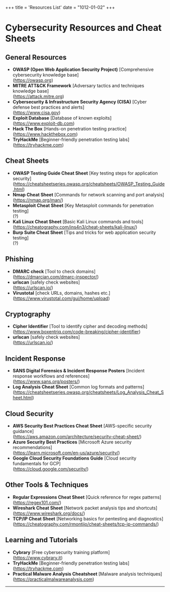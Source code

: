 +++
title = 'Resources List'
date = "1012-01-02"
+++

# Cybersecurity Resources and Cheat Sheets

## General Resources
- **OWASP (Open Web Application Security Project)** [Comprehensive cybersecurity knowledge base]  
  (https://owasp.org)
- **MITRE ATT&CK Framework** [Adversary tactics and techniques knowledge base]  
  (https://attack.mitre.org)
- **Cybersecurity & Infrastructure Security Agency (CISA)** [Cyber defense best practices and alerts]  
  (https://www.cisa.gov)
- **Exploit Database** [Database of known exploits]  
  (https://www.exploit-db.com)
- **Hack The Box** [Hands-on penetration testing practice]  
  (https://www.hackthebox.com)
- **TryHackMe** [Beginner-friendly penetration testing labs]  
  (https://tryhackme.com)

## Cheat Sheets
- **OWASP Testing Guide Cheat Sheet** [Key testing steps for application security]  
  (https://cheatsheetseries.owasp.org/cheatsheets/OWASP_Testing_Guide.html)
- **Nmap Cheat Sheet** [Commands for network scanning and port analysis]  
  (https://nmap.org/man/)
- **Metasploit Cheat Sheet** [Key Metasploit commands for penetration testing]  
  (?)
- **Kali Linux Cheat Sheet** [Basic Kali Linux commands and tools]  
  (https://cheatography.com/ins4n3/cheat-sheets/kali-linux/)
- **Burp Suite Cheat Sheet** [Tips and tricks for web application security testing]  
  (?)

## Phishing
- **DMARC check** [Tool to check domains]  
  (https://dmarcian.com/dmarc-inspector/)
- **urlscan** [safely check websites]  
  (https://urlscan.io/)
- **Virustotal** [check URLs, domains, hashes etc.]  
  (https://www.virustotal.com/gui/home/upload)


## Cryptography
- **Cipher Identifier** [Tool to identify cipher and decoding methods]  
  (https://www.boxentriq.com/code-breaking/cipher-identifier)
- **urlscan** [safely check websites]  
  (https://urlscan.io/)

## Incident Response
- **SANS Digital Forensics & Incident Response Posters** [Incident response workflows and references]  
  (https://www.sans.org/posters/)
- **Log Analysis Cheat Sheet** [Common log formats and patterns]  
  (https://cheatsheetseries.owasp.org/cheatsheets/Log_Analysis_Cheat_Sheet.html)

## Cloud Security
- **AWS Security Best Practices Cheat Sheet** [AWS-specific security guidance]  
  (https://aws.amazon.com/architecture/security-cheat-sheet/)
- **Azure Security Best Practices** [Microsoft Azure security recommendations]  
  (https://learn.microsoft.com/en-us/azure/security/)
- **Google Cloud Security Foundations Guide** [Cloud security fundamentals for GCP]  
  (https://cloud.google.com/security/)

## Other Tools & Techniques
- **Regular Expressions Cheat Sheet** [Quick reference for regex patterns]  
  (https://regex101.com/)
- **Wireshark Cheat Sheet** [Network packet analysis tips and shortcuts]  
  (https://www.wireshark.org/docs/)
- **TCP/IP Cheat Sheet** [Networking basics for pentesting and diagnostics]  
  (https://cheatography.com/rmontijo/cheat-sheets/tcp-ip-commands/)

## Learning and Tutorials
- **Cybrary** [Free cybersecurity training platform]  
  (https://www.cybrary.it)
- **TryHackMe** [Beginner-friendly penetration testing labs]  
  (https://tryhackme.com)
- **Practical Malware Analysis Cheatsheet** [Malware analysis techniques]  
  (https://practicalmalwareanalysis.com)

---

